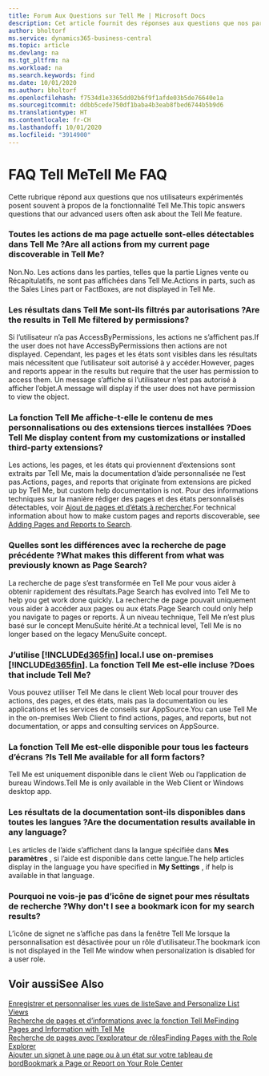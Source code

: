 ```yaml
---
title: Forum Aux Questions sur Tell Me | Microsoft Docs
description: Cet article fournit des réponses aux questions que nos partenaires et clients posent souvent sur Tell Me.
author: bholtorf
ms.service: dynamics365-business-central
ms.topic: article
ms.devlang: na
ms.tgt_pltfrm: na
ms.workload: na
ms.search.keywords: find
ms.date: 10/01/2020
ms.author: bholtorf
ms.openlocfilehash: f7534d1e3365dd02b6f9f1afde03b5de76640e1a
ms.sourcegitcommit: ddbb5cede750df1baba4b3eab8fbed6744b5b9d6
ms.translationtype: HT
ms.contentlocale: fr-CH
ms.lasthandoff: 10/01/2020
ms.locfileid: "3914900"
---
```

# <a name="tell-me-faq"></a><span data-ttu-id="5dd1b-103">FAQ Tell Me</span><span class="sxs-lookup"><span data-stu-id="5dd1b-103">Tell Me FAQ</span></span>
<span data-ttu-id="5dd1b-104">Cette rubrique répond aux questions que nos utilisateurs expérimentés posent souvent à propos de la fonctionnalité Tell Me.</span><span class="sxs-lookup"><span data-stu-id="5dd1b-104">This topic answers questions that our advanced users often ask about the Tell Me feature.</span></span>

### <a name="are-all-actions-from-my-current-page-discoverable-in-tell-me"></a><span data-ttu-id="5dd1b-105">Toutes les actions de ma page actuelle sont-elles détectables dans Tell Me ?</span><span class="sxs-lookup"><span data-stu-id="5dd1b-105">Are all actions from my current page discoverable in Tell Me?</span></span>
<span data-ttu-id="5dd1b-106">Non.</span><span class="sxs-lookup"><span data-stu-id="5dd1b-106">No.</span></span> <span data-ttu-id="5dd1b-107">Les actions dans les parties, telles que la partie Lignes vente ou Récapitulatifs, ne sont pas affichées dans Tell Me.</span><span class="sxs-lookup"><span data-stu-id="5dd1b-107">Actions in parts, such as the Sales Lines part or FactBoxes, are not displayed in Tell Me.</span></span>

### <a name="are-the-results-in-tell-me-filtered-by-permissions"></a><span data-ttu-id="5dd1b-108">Les résultats dans Tell Me sont-ils filtrés par autorisations ?</span><span class="sxs-lookup"><span data-stu-id="5dd1b-108">Are the results in Tell Me filtered by permissions?</span></span>
<span data-ttu-id="5dd1b-109">Si l’utilisateur n’a pas AccessByPermissions, les actions ne s’affichent pas.</span><span class="sxs-lookup"><span data-stu-id="5dd1b-109">If the user does not have AccessByPermissions then actions are not displayed.</span></span> <span data-ttu-id="5dd1b-110">Cependant, les pages et les états sont visibles dans les résultats mais nécessitent que l’utilisateur soit autorisé à y accéder.</span><span class="sxs-lookup"><span data-stu-id="5dd1b-110">However, pages and reports appear in the results but require that the user has permission to access them.</span></span> <span data-ttu-id="5dd1b-111">Un message s’affiche si l’utilisateur n’est pas autorisé à afficher l’objet.</span><span class="sxs-lookup"><span data-stu-id="5dd1b-111">A message will display if the user does not have permission to view the object.</span></span>

### <a name="does-tell-me-display-content-from-my-customizations-or-installed-third-party-extensions"></a><span data-ttu-id="5dd1b-112">La fonction Tell Me affiche-t-elle le contenu de mes personnalisations ou des extensions tierces installées ?</span><span class="sxs-lookup"><span data-stu-id="5dd1b-112">Does Tell Me display content from my customizations or installed third-party extensions?</span></span>
<span data-ttu-id="5dd1b-113">Les actions, les pages, et les états qui proviennent d’extensions sont extraits par Tell Me, mais la documentation d’aide personnalisée ne l’est pas.</span><span class="sxs-lookup"><span data-stu-id="5dd1b-113">Actions, pages, and reports that originate from extensions are picked up by Tell Me, but custom help documentation is not.</span></span> <span data-ttu-id="5dd1b-114">Pour des informations techniques sur la manière rédiger des pages et des états personnalisés détectables, voir [Ajout de pages et d’états à rechercher](/dynamics365/business-central/dev-itpro/developer/devenv-al-menusuite-functionality).</span><span class="sxs-lookup"><span data-stu-id="5dd1b-114">For technical information about how to make custom pages and reports discoverable, see [Adding Pages and Reports to Search](/dynamics365/business-central/dev-itpro/developer/devenv-al-menusuite-functionality).</span></span>

### <a name="what-makes-this-different-from-what-was-previously-known-as-page-search"></a><span data-ttu-id="5dd1b-115">Quelles sont les différences avec la recherche de page précédente ?</span><span class="sxs-lookup"><span data-stu-id="5dd1b-115">What makes this different from what was previously known as Page Search?</span></span>
<span data-ttu-id="5dd1b-116">La recherche de page s’est transformée en Tell Me pour vous aider à obtenir rapidement des résultats.</span><span class="sxs-lookup"><span data-stu-id="5dd1b-116">Page Search has evolved into Tell Me to help you get work done quickly.</span></span> <span data-ttu-id="5dd1b-117">La recherche de page pouvait uniquement vous aider à accéder aux pages ou aux états.</span><span class="sxs-lookup"><span data-stu-id="5dd1b-117">Page Search could only help you navigate to pages or reports.</span></span> <span data-ttu-id="5dd1b-118">À un niveau technique, Tell Me n’est plus basé sur le concept MenuSuite hérité.</span><span class="sxs-lookup"><span data-stu-id="5dd1b-118">At a technical level, Tell Me is no longer based on the legacy MenuSuite concept.</span></span>

### <a name="i-use-on-premises-d365fin-does-that-include-tell-me"></a><span data-ttu-id="5dd1b-119">J’utilise [!INCLUDE[d365fin](includes/d365fin_md.md)] local.</span><span class="sxs-lookup"><span data-stu-id="5dd1b-119">I use on-premises [!INCLUDE[d365fin](includes/d365fin_md.md)].</span></span> <span data-ttu-id="5dd1b-120">La fonction Tell Me est-elle incluse ?</span><span class="sxs-lookup"><span data-stu-id="5dd1b-120">Does that include Tell Me?</span></span>
<span data-ttu-id="5dd1b-121">Vous pouvez utiliser Tell Me dans le client Web local pour trouver des actions, des pages, et des états, mais pas la documentation ou les applications et les services de conseils sur AppSource.</span><span class="sxs-lookup"><span data-stu-id="5dd1b-121">You can use Tell Me in the on-premises Web Client to find actions, pages, and reports, but not documentation, or apps and consulting services on AppSource.</span></span>

### <a name="is-tell-me-available-for-all-form-factors"></a><span data-ttu-id="5dd1b-122">La fonction Tell Me est-elle disponible pour tous les facteurs d’écrans ?</span><span class="sxs-lookup"><span data-stu-id="5dd1b-122">Is Tell Me available for all form factors?</span></span>
<span data-ttu-id="5dd1b-123">Tell Me est uniquement disponible dans le client Web ou l’application de bureau Windows.</span><span class="sxs-lookup"><span data-stu-id="5dd1b-123">Tell Me is only available in the Web Client or Windows desktop app.</span></span>

### <a name="are-the-documentation-results-available-in-any-language"></a><span data-ttu-id="5dd1b-124">Les résultats de la documentation sont-ils disponibles dans toutes les langues ?</span><span class="sxs-lookup"><span data-stu-id="5dd1b-124">Are the documentation results available in any language?</span></span>
<span data-ttu-id="5dd1b-125">Les articles de l’aide s’affichent dans la langue spécifiée dans **Mes paramètres** , si l’aide est disponible dans cette langue.</span><span class="sxs-lookup"><span data-stu-id="5dd1b-125">The help articles display in the language you have specified in **My Settings** , if help is available in that language.</span></span>

### <a name="why-dont-i-see-a-bookmark-icon-for-my-search-results"></a><span data-ttu-id="5dd1b-126">Pourquoi ne vois-je pas d’icône de signet pour mes résultats de recherche ?</span><span class="sxs-lookup"><span data-stu-id="5dd1b-126">Why don't I see a bookmark icon for my search results?</span></span>
<span data-ttu-id="5dd1b-127">L’icône de signet ne s’affiche pas dans la fenêtre Tell Me lorsque la personnalisation est désactivée pour un rôle d’utilisateur.</span><span class="sxs-lookup"><span data-stu-id="5dd1b-127">The bookmark icon is not displayed in the Tell Me window when personalization is disabled for a user role.</span></span>


## <a name="see-also"></a><span data-ttu-id="5dd1b-128">Voir aussi</span><span class="sxs-lookup"><span data-stu-id="5dd1b-128">See Also</span></span>  
[<span data-ttu-id="5dd1b-129">Enregistrer et personnaliser les vues de liste</span><span class="sxs-lookup"><span data-stu-id="5dd1b-129">Save and Personalize List Views</span></span>](ui-views.md)  
[<span data-ttu-id="5dd1b-130">Recherche de pages et d’informations avec la fonction Tell Me</span><span class="sxs-lookup"><span data-stu-id="5dd1b-130">Finding Pages and Information with Tell Me</span></span>](ui-search.md)  
[<span data-ttu-id="5dd1b-131">Recherche de pages avec l’explorateur de rôles</span><span class="sxs-lookup"><span data-stu-id="5dd1b-131">Finding Pages with the Role Explorer</span></span>](ui-role-explorer.md)  
[<span data-ttu-id="5dd1b-132">Ajouter un signet à une page ou à un état sur votre tableau de bord</span><span class="sxs-lookup"><span data-stu-id="5dd1b-132">Bookmark a Page or Report on Your Role Center</span></span>](ui-bookmarks.md)

